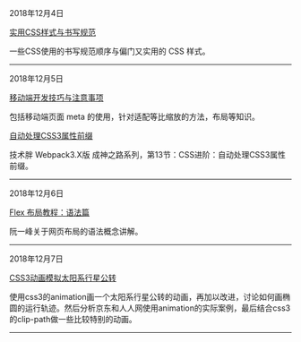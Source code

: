 

2018年12月4日

[实用CSS样式与书写规范](http://url.cn/5VaaRNH)

一些CSS使用的书写规范顺序与偏门又实用的 CSS 样式。

------

2018年12月5日

[移动端开发技巧与注意事项](https://blog.csdn.net/qq_36584352/article/details/80775529)

包括移动端页面 meta 的使用，针对适配等比缩放的方法，布局等知识。

[自动处理CSS3属性前缀](http://jspang.com/post/webpack3x.html#toc-f28)

技术胖 Webpack3.X版 成神之路系列，第13节：CSS进阶：自动处理CSS3属性前缀。

------

2018年12月6日

[Flex 布局教程：语法篇](http://www.ruanyifeng.com/blog/2015/07/flex-grammar.html)

阮一峰关于网页布局的语法概念讲解。

------

2018年12月7日

[CSS3动画模拟太阳系行星公转](https://www.cnblogs.com/yincheng/p/css3-animation.html)

使用css3的animation画一个太阳系行星公转的动画，再加以改进，讨论如何画椭圆的运行轨迹。然后分析京东和人人网使用animation的实际案例，最后结合css3的clip-path做一些比较特别的动画。

------

